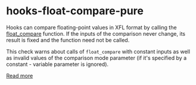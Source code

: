# hooks-float-compare-pure

Hooks can compare floating-point values in XFL format by calling the [float_compare](https://xrpl-hooks.readme.io//reference/float_compare) function. If the inputs of the comparison never change, its result is fixed and the function need not be called.

This check warns about calls of `float_compare` with constant inputs as well as invalid values of the comparison mode parameter (if it's specified by a constant - variable parameter is ignored).

[Read more](https://xrpl-hooks.readme.io//docs/floating-point-numbers-xfl)
